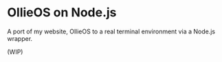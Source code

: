 # OllieOS on Node.js

A port of my website, OllieOS to a real terminal environment via a Node.js wrapper.

(WIP)

